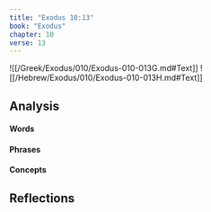 ```yaml
---
title: "Exodus 10:13"
book: "Exodus"
chapter: 10
verse: 13
---
```

![[/Greek/Exodus/010/Exodus-010-013G.md#Text]]
![[/Hebrew/Exodus/010/Exodus-010-013H.md#Text]]

## Analysis

#### Words

#### Phrases

#### Concepts

## Reflections
